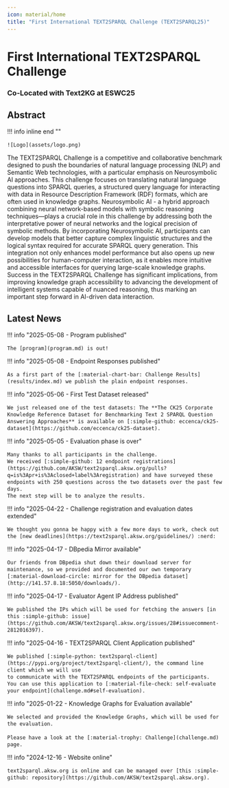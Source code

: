 ```yaml
---
icon: material/home
title: "First International TEXT2SPARQL Challenge (TEXT2SPARQL25)"
---
```

<!-- markdownlint-disable MD012 MD013 MD024 MD033 -->
# First International TEXT2SPARQL Challenge

### Co-Located with Text2KG at ESWC25

## Abstract

!!! info inline end ""

    ![Logo](assets/logo.png)

The TEXT2SPARQL Challenge is a competitive and collaborative benchmark designed to push the boundaries of natural language processing (NLP) and Semantic Web technologies, with a particular emphasis on Neurosymbolic AI approaches.
This challenge focuses on translating natural language questions into SPARQL queries, a structured query language for interacting with data in Resource Description Framework (RDF) formats, which are often used in knowledge graphs.
Neurosymbolic AI - a hybrid approach combining neural network-based models with symbolic reasoning techniques—plays a crucial role in this challenge by addressing both the interpretative power of neural networks and the logical precision of symbolic methods.
By incorporating Neurosymbolic AI, participants can develop models that better capture complex linguistic structures and the logical syntax required for accurate SPARQL query generation.
This integration not only enhances model performance but also opens up new possibilities for human-computer interaction, as it enables more intuitive and accessible interfaces for querying large-scale knowledge graphs.
Success in the TEXT2SPARQL Challenge has significant implications, from improving knowledge graph accessibility to advancing the development of intelligent systems capable of nuanced reasoning, thus marking an important step forward in AI-driven data interaction.

## Latest News

!!! info "2025-05-08 - Program published"

    The [program](program.md) is out!

!!! info "2025-05-08 - Endpoint Responses published"

    As a first part of the [:material-chart-bar: Challenge Results](results/index.md) we publish the plain endpoint responses. 

!!! info "2025-05-06 - First Test Dataset released"

    We just released one of the test datasets: The **The CK25 Corporate Knowledge Reference Dataset for Benchmarking Text 2 SPARQL Question Answering Approaches** is available on [:simple-github: eccenca/ck25-dataset](https://github.com/eccenca/ck25-dataset).

!!! info "2025-05-05 - Evaluation phase is over"

    Many thanks to all participants in the challenge.
    We received [:simple-github: 12 endpoint registrations](https://github.com/AKSW/text2sparql.aksw.org/pulls?q=is%3Apr+is%3Aclosed+label%3Aregistration) and have surveyed these endpoints with 250 questions across the two datasets over the past few days.
    The next step will be to analyze the results.

!!! info "2025-04-22 - Challenge registration and evaluation dates extended"

    We thought you gonna be happy with a few more days to work, check out the [new deadlines](https://text2sparql.aksw.org/guidelines/) :nerd:

!!! info "2025-04-17 - DBpedia Mirror available"

    Our friends from DBpedia shut down their download server for maintenance, so we provided and documented our own temporary [:material-download-circle: mirror for the DBpedia dataset](http://141.57.8.18:5050/downloads/).

!!! info "2025-04-17 - Evaluator Agent IP Address published"

    We published the IPs which will be used for fetching the answers [in this :simple-github: issue](https://github.com/AKSW/text2sparql.aksw.org/issues/28#issuecomment-2812016397).

!!! info "2025-04-16 - TEXT2SPARQL Client Application published"

    We published [:simple-python: text2sparql-client](https://pypi.org/project/text2sparql-client/), the command line client which we will use
    to communicate with the TEXT2SPARQL endpoints of the participants.
    You can use this application to [:material-file-check: self-evaluate your endpoint](challenge.md#self-evaluation).

!!! info "2025-01-22 - Knowledge Graphs for Evaluation available"

    We selected and provided the Knowledge Graphs, which will be used for the evaluation.

    Please have a look at the [:material-trophy: Challenge](challenge.md) page.

!!! info "2024-12-16 - Website online"

    text2sparql.aksw.org is online and can be managed over [this :simple-github: repository](https://github.com/AKSW/text2sparql.aksw.org).

